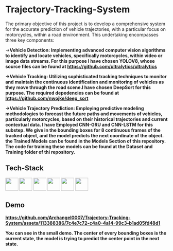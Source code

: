 # Trajectory-Tracking-System

The primary objective of this project is to develop a comprehensive system for the accurate prediction of vehicle trajectories, with a particular focus on motorcycles, within a road environment. This undertaking encompasses three key components:

-><b>Vehicle Detection:<b/> 
Implementing advanced computer vision algorithms to identify and locate vehicles, specifically motorcycles, within video or image data streams. For this purpose I have chosen YOLOV8, whose source files can be found at https://github.com/ultralytics/ultralytics

-><b>Vehicle Tracking:<b/> 
Utilizing sophisticated tracking techniques to monitor and maintain the continuous identification and monitoring of vehicles as they move through the road scene.I have chosen DeepSort for this purpose. The required depedencies can be found at https://github.com/nwojke/deep_sort

-><b>Vehicle Trajectory Prediction:<b/> 
Employing predictive modeling methodologies to forecast the future paths and movements of vehicles, particularly motorcycles, based on their historical trajectories and current contextual data. I have Employed CNN-GRU and CNN-LSTM for this substep. We give in the bounding boxes for 8 continuous frames of the tracked object, and the model predicts the next coordinate of the object. the Trained Models can be found in the Models Section of this repository. The code for training these models can be found at the Dataset and Training folder of thi repository.



## Tech-Stack
<div><img src="https://camo.githubusercontent.com/d9170200b3894f1bb39610409a2b6bd82fa4e31f81156291b2040e6dfea09bf3/68747470733a2f2f63646e2e6a7364656c6976722e6e65742f67682f64657669636f6e732f64657669636f6e2f69636f6e732f7079746f7263682f7079746f7263682d6f726967696e616c2e737667" height="40px" width="40px">
<img src="https://camo.githubusercontent.com/26775c5884b7e016cd32a1ed450980e1d404c81b19077f7702f5e3e7c746dc5d/68747470733a2f2f63646e2e6a7364656c6976722e6e65742f67682f64657669636f6e732f64657669636f6e2f69636f6e732f74656e736f72666c6f772f74656e736f72666c6f772d6f726967696e616c2e737667" height="40px" width="40px">
<img src="https://camo.githubusercontent.com/5603e24b61199730db8d47721aeb6b7e6e0517ee6f43bb6762552a4d625607c9/68747470733a2f2f63646e2e6a7364656c6976722e6e65742f67682f64657669636f6e732f64657669636f6e2f69636f6e732f707974686f6e2f707974686f6e2d6f726967696e616c2e737667" height="40px" width="40px">
<img src="https://camo.githubusercontent.com/25d07ba4220a3fcadb4af12394d157494ec298dec4ecd86321961427ea18c9e8/68747470733a2f2f63646e2e6a7364656c6976722e6e65742f67682f64657669636f6e732f64657669636f6e2f69636f6e732f7673636f64652f7673636f64652d6f726967696e616c2e737667" height="40px" width="40px">
<img src="https://camo.githubusercontent.com/a7788e074a00b2faa78a3d5d74a643522dcbb5d7267a96a3648f2b772d95702f/68747470733a2f2f63646e2e6a7364656c6976722e6e65742f67682f64657669636f6e732f64657669636f6e2f69636f6e732f616e61636f6e64612f616e61636f6e64612d6f726967696e616c2e737667" height="40px" width="40px">
<img src="https://camo.githubusercontent.com/baf28e1c345391854671f1d2c7d53012b92341cac2bf3e94789ba92c76770d7d/68747470733a2f2f63646e2e6a7364656c6976722e6e65742f67682f64657669636f6e732f64657669636f6e2f69636f6e732f6f70656e63762f6f70656e63762d6f726967696e616c2e737667" height="40px" width="40px">
<div/>

## Demo

https://github.com/Archangel0007/Trajectory-Tracking-System/assets/113388386/7c4e7c72-c4a0-4a14-99c3-b1ad05fd48d1

You can see in the small demo. The center of every bounding boxes is the current state, the model is trying to predict the center point in the next state.
